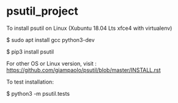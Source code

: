 # psutil_project

To install psutil on Linux (Xubuntu 18.04 Lts xfce4 with virtualenv)

$ sudo apt install gcc python3-dev

$ pip3 install psutil

For other OS or Linux version, visit : https://github.com/giampaolo/psutil/blob/master/INSTALL.rst

To test installation:

$ python3 -m psutil.tests
